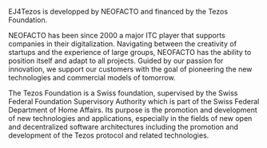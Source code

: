 EJ4Tezos is developped by NEOFACTO and financed by the Tezos Foundation.

NEOFACTO has been since 2000 a major ITC player that supports companies in their digitalization. Navigating between the creativity of startups and the experience of large groups, NEOFACTO has the ability to position itself and adapt to all projects. Guided by our passion for innovation, we support our customers with the goal of pioneering the new technologies and commercial models of tomorrow.

The Tezos Foundation is a Swiss foundation, supervised by the Swiss Federal Foundation Supervisory Authority which is part of the Swiss Federal Department of Home Affairs. Its purpose is the promotion and development of new technologies and applications, especially in the fields of new open and decentralized software architectures including the promotion and development of the Tezos protocol and related technologies.
